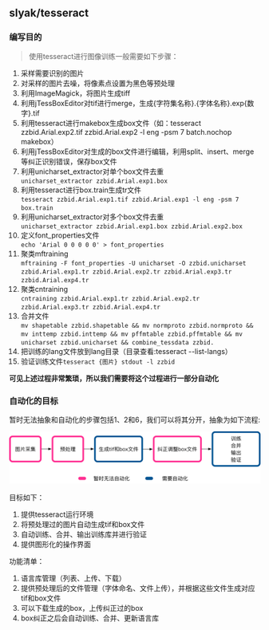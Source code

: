 ## slyak/tesseract
### 编写目的
> 使用tesseract进行图像训练一般需要如下步骤：

1. 采样需要识别的图片
2. 对采样的图片去噪，将像素点设置为黑色等预处理
3. 利用ImageMagick，将图片生成tiff
4. 利用jTessBoxEditor对tif进行merge，生成{字符集名称}.{字体名称}.exp{数字}.tif
5. 利用tesseract进行makebox生成box文件（如：tesseract zzbid.Arial.exp2.tif zzbid.Arial.exp2 -l eng -psm 7 batch.nochop makebox）
6. 利用jTessBoxEditor对生成的box文件进行编辑，利用split、insert、merge等纠正识别错误，保存box文件
7. 利用unicharset_extractor对单个box文件去重</br>`unicharset_extractor zzbid.Arial.exp1.box`
8. 利用tesseract进行box.train生成tr文件</br>`tesseract zzbid.Arial.exp1.tif zzbid.Arial.exp1 -l eng -psm 7  box.train`
9. 利用unicharset_extractor对多个box文件去重</br>`unicharset_extractor zzbid.Arial.exp1.box zzbid.Arial.exp2.box`
10. 定义font_properties文件<br/>`echo 'Arial 0 0 0 0 0' > font_properties`
11. 聚类mftraining<br/>`mftraining -F font_properties -U unicharset -O zzbid.unicharset zzbid.Arial.exp1.tr zzbid.Arial.exp2.tr zzbid.Arial.exp3.tr zzbid.Arial.exp4.tr`
12. 聚类cntraining<br/>`cntraining zzbid.Arial.exp1.tr zzbid.Arial.exp2.tr zzbid.Arial.exp3.tr zzbid.Arial.exp4.tr`
13. 合并文件<br/>`mv shapetable zzbid.shapetable && mv normproto zzbid.normproto && mv inttemp zzbid.inttemp && mv pffmtable zzbid.pffmtable && mv unicharset zzbid.unicharset && combine_tessdata zzbid.`
14. 把训练的lang文件放到lang目录（目录查看:tesseract --list-langs）
15. 验证训练文件`tesseract {图片} stdout -l zzbid`

**可见上述过程非常繁琐，所以我们需要将这个过程进行一部分自动化**

### 自动化的目标
暂时无法抽象和自动化的步骤包括1、2和6，我们可以将其分开，抽象为如下流程:

<img src='./train.png' width='600px'/>

目标如下：

1. 提供tesseract运行环境
2. 将预处理过的图片自动生成tif和box文件
3. 自动训练、合并、输出训练库并进行验证
4. 提供图形化的操作界面

功能清单：

1. 语言库管理（列表、上传、下载）
2. 提供预处理后的文件管理（字体命名、文件上传），并根据这些文件生成对应tif和box文件
3. 可以下载生成的box，上传纠正过的box
4. box纠正之后会自动训练、合并、更新语言库